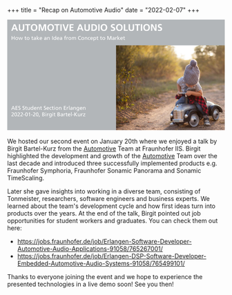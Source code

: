 +++
title = "Recap on Automotive Audio"
date = "2022-02-07"
+++

![automotive-slide-sample](sample.png)

We hosted our second event on January 20th where we enjoyed a talk by Birgit Bartel-Kurz from the [Automotive](https://www.iis.fraunhofer.de/en/ff/amm/automotive.html) Team at Fraunhofer IIS. Birgit highlighted the development and growth of the [Automotive](https://www.iis.fraunhofer.de/en/ff/amm/automotive.html) Team over the last decade and introduced three successfully implemented products e.g. Fraunhofer Symphoria, Fraunhofer Sonamic Panorama and Sonamic TimeScaling.

Later she gave insights into working in a diverse team, consisting of Tonmeister, researchers, software engineers and business experts. We learned about the team's development cycle and how first ideas turn into products over the years. At the end of the talk, Birgit pointed out job opportunities for student workers and graduates. You can check them out here:

 - <https://jobs.fraunhofer.de/job/Erlangen-Software-Developer-Automotive-Audio-Applications-91058/765267001/>
 - <https://jobs.fraunhofer.de/job/Erlangen-DSP-Software-Developer-Embedded-Automotive-Audio-Systems-91058/765499101/>

Thanks to everyone joining the event and we hope to experience the presented technologies in a live demo soon! See you then! 
